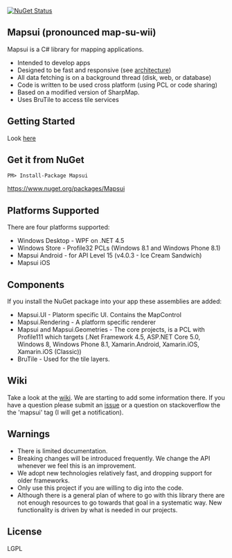 [![NuGet Status](http://img.shields.io/nuget/v/Mapsui.svg?style=flat)](https://www.nuget.org/packages/Mapsui/)

## Mapsui (pronounced map-su-wii) 

Mapsui is a C# library for mapping applications.

- Intended to develop apps
- Designed to be fast and responsive (see [architecture](https://github.com/pauldendulk/Mapsui/wiki/Async-Fetching))
- All data fetching is on a background thread (disk, web, or database)
- Code is written to be used cross platform (using PCL or code sharing)
- Based on a modified version of SharpMap. 
- Uses BruTile to access tile services

## Getting Started

Look [here](https://github.com/pauldendulk/Mapsui/wiki/Getting-Started-with-Mapsui)

## Get it from NuGet 
```
PM> Install-Package Mapsui
```

https://www.nuget.org/packages/Mapsui

## Platforms Supported

There are four platforms supported:
- Windows Desktop - WPF on .NET 4.5
- Windows Store - Profile32 PCLs (Windows 8.1 and Windows Phone 8.1)
- Mapsui Android - for API Level 15 (v4.0.3 - Ice Cream Sandwich)
- Mapsui iOS

## Components

If you install the NuGet package into your app these assemblies are added:

- Mapsui.UI - Platorm specific UI. Contains the MapControl
- Mapsui.Rendering - A platform specific renderer
- Mapsui and Mapsui.Geometries - The core projects, is a PCL with Profile111 which targets (.Net Framework 4.5, ASP.NET Core 5.0, Windows 8, Windows Phone 8.1, Xamarin.Android, Xamarin.iOS, Xamarin.iOS (Classic))
- BruTile - Used for the tile layers.


## Wiki
Take a look at the [wiki](https://github.com/pauldendulk/Mapsui/wiki). We are starting to add some information there. If you have a question please submit an [issue](https://github.com/pauldendulk/Mapsui/issues) or a question on stackoverflow the the 'mapsui' tag (I will get a notification).

## Warnings

- There is limited documentation.
- Breaking changes will be introduced frequently. We change the API whenever we feel this is an improvement.
- We adopt new technologies relatively fast, and dropping support for older frameworks.
- Only use this project if you are willing to dig into the code.
- Although there is a general plan of where to go with this library there are not enough resources to go towards that goal in a systematic way. New functionality is driven by what is needed in our projects.

## License 

LGPL
